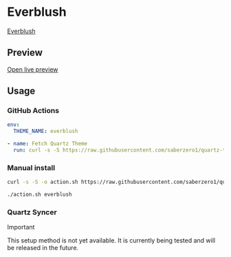 # Everblush

[Everblush](#)

## Preview

[Open live preview](https://quartz-themes.github.io/everblush/)

## Usage

### GitHub Actions

```yaml
env:
  THEME_NAME: everblush
```

```yaml
- name: Fetch Quartz Theme
  run: curl -s -S https://raw.githubusercontent.com/saberzero1/quartz-themes/master/action.sh | bash -s -- $THEME_NAME
```

### Manual install

```bash
curl -s -S -o action.sh https://raw.githubusercontent.com/saberzero1/quartz-themes/master/action.sh

./action.sh everblush
```

### Quartz Syncer

> [!IMPORTANT]
> This setup method is not yet available. It is currently being tested and will be released in the future.
